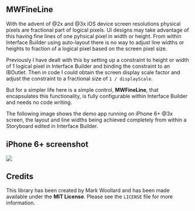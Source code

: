 ## MWFineLine
With the advent of @2x and @3x iOS device screen resolutions physical pixels are fractional part of logical pixels. UI designs may take advantage of this having fine lines of one pyhsical pixel in width or height. From within Interface Builder using auto-layout there is no way to adjust line widths or heights to fraction of a logical pixel based on the screen pixel size.

Previously I have dealt with this by setting up a constraint to height or width of 1 logical pixel in Interface Builder and binding the constraint to an IBOutlet. Then in code I could obtain the screen display scale factor and adjust the constraint to a fractional size of `1 / displayScale`.

But for a simpler life here is a simple control, **MWFineLine**, that encapsulates this functionality, is fully configurable within Interface Builder and needs no code writing.

The following image shows the demo app running on iPhone 6+ @3x screen, the layout and line widths being achieved completely from within a Storyboard edited in Interface Builder.
## iPhone 6+ screenshot
![
](file:MWFineLineDemo.png)

## Credits
This library has been created by Mark Woollard and has been made available under the **MIT License**. Please see the `LICENSE` file for more information.
